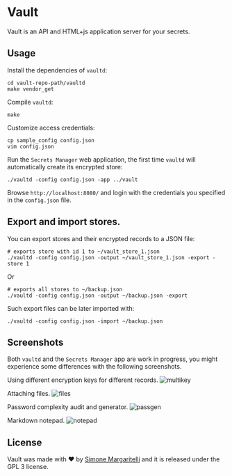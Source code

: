 # Vault

Vault is an API and HTML+js application server for your secrets.

## Usage

Install the dependencies of `vaultd`:

    cd vault-repo-path/vaultd
    make vendor_get
    
Compile `vaultd`:
    
    make

Customize access credentials:

    cp sample_config config.json
    vim config.json

Run the `Secrets Manager` web application, the first time `vaultd` will automatically create its encrypted store:

    ./vaultd -config config.json -app ../vault

Browse `http://localhost:8080/` and login with the credentials you specified in the `config.json` file.

## Export and import stores.

You can export stores and their encrypted records to a JSON file:

    # exports store with id 1 to ~/vault_store_1.json
    ./vaultd -config config.json -output ~/vault_store_1.json -export -store 1 

Or

    # exports all stores to ~/backup.json
    ./vaultd -config config.json -output ~/backup.json -export

Such export files can be later imported with:

    ./vaultd -config config.json -import ~/backup.json

## Screenshots

Both `vaultd` and the `Secrets Manager` app are work in progress, you might experience some differences with the following screenshots.

Using different encryption keys for different records.
![multikey](https://pbs.twimg.com/media/DQN8W1KWsAEP6bd.jpg:large)

Attaching files.
![files](https://pbs.twimg.com/media/DQN8vAtW0AEho6Z.jpg:large)

Password complexity audit and generator.
![passgen](https://pbs.twimg.com/media/DQN8vAiXkAA9x1z.jpg:large)

Markdown notepad.
![notepad](https://pbs.twimg.com/media/DQOmJ8tW4AE7W_H.jpg:large)

## License

Vault was made with ♥  by [Simone Margaritelli](https://www.evilsocket.net/) and it is released under the GPL 3 license.

